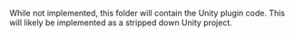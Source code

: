 While not implemented, this folder will contain the Unity plugin code. This will likely be implemented as a stripped down Unity project.
